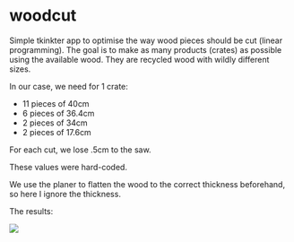 # woodcut

Simple tkinkter app to optimise the way wood pieces should be cut (linear programming). The goal is to make as many products (crates) as possible using the available wood. They are recycled wood with wildly different sizes.

In our case, we need for 1 crate:
 - 11 pieces of 40cm
 - 6 pieces of 36.4cm
 - 2 pieces of 34cm
 - 2 pieces of 17.6cm
 
For each cut, we lose .5cm to the saw.

These values were hard-coded.

We use the planer to flatten the wood to the correct thickness beforehand, so here I ignore the thickness.

The results:

![](https://i.imgur.com/Jj7iCFx.jpeg)



